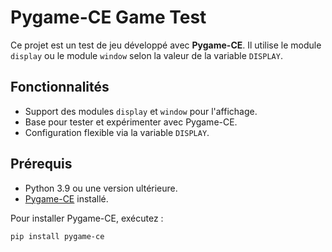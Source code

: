 # Pygame-CE Game Test

Ce projet est un test de jeu développé avec **Pygame-CE**. Il utilise le module `display` ou le module `window` selon la valeur de la variable `DISPLAY`.

## Fonctionnalités

- Support des modules `display` et `window` pour l'affichage.
- Base pour tester et expérimenter avec Pygame-CE.
- Configuration flexible via la variable `DISPLAY`.

## Prérequis

- Python 3.9 ou une version ultérieure.
- [Pygame-CE](https://pygame-community-edition.readthedocs.io/) installé.

Pour installer Pygame-CE, exécutez :

```bash
pip install pygame-ce
